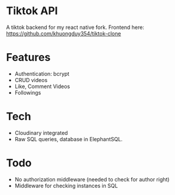 # Tiktok API 
A tiktok backend for my react native fork.
Frontend here: https://github.com/khuongduy354/tiktok-clone
# Features 
- Authentication: bcrypt
- CRUD videos 
- Like, Comment Videos
- Followings
# Tech 
- Cloudinary integrated
- Raw SQL queries, database in ElephantSQL.
# Todo 
- No authorization middleware (needed to check for author right)
- Middleware for checking instances in SQL


 
